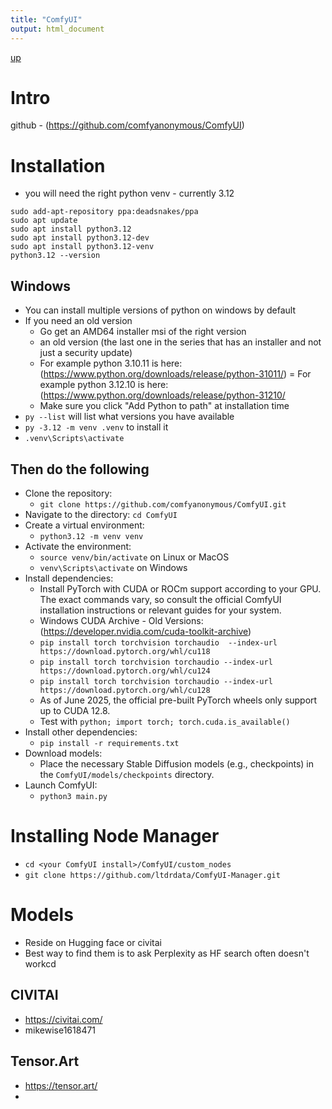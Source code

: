 ```yaml
---
title: "ComfyUI"
output: html_document
---
```

[up](https://mikewise2718.github.io/markdowndocs/)

# Intro
github - (https://github.com/comfyanonymous/ComfyUI)

# Installation

- you will need the right python venv - currently 3.12
```
sudo add-apt-repository ppa:deadsnakes/ppa
sudo apt update
sudo apt install python3.12
sudo apt install python3.12-dev
sudo apt install python3.12-venv
python3.12 --version
```
## Windows
- You can install multiple versions of python on windows by default
- If you need an old version
   - Go get an AMD64 installer msi of the right version
   - an old version (the last one in the series that has an installer and not just a security update)
   - For example python 3.10.11 is here: (https://www.python.org/downloads/release/python-31011/)
   = For example python 3.12.10 is here: (https://www.python.org/downloads/release/python-31210/
   - Make sure you click "Add Python to path" at installation time
- `py --list` will list what versions you have available
- `py -3.12 -m venv .venv` to install it
- `.venv\Scripts\activate`

## Then do the following
- Clone the repository:
  - `git clone https://github.com/comfyanonymous/ComfyUI.git`
- Navigate to the directory: `cd ComfyUI`
- Create a virtual environment:
  -  `python3.12 -m venv venv`
- Activate the environment:
  - `source venv/bin/activate` on Linux or MacOS
  - `venv\Scripts\activate` on Windows
- Install dependencies:
   - Install PyTorch with CUDA or ROCm support according to your GPU. The exact commands vary, so consult the official ComfyUI installation instructions or relevant guides for your system.
   - Windows CUDA Archive - Old Versions: (https://developer.nvidia.com/cuda-toolkit-archive)
   - `pip install torch torchvision torchaudio  --index-url https://download.pytorch.org/whl/cu118`
   - `pip install torch torchvision torchaudio --index-url https://download.pytorch.org/whl/cu124`
   - `pip install torch torchvision torchaudio --index-url https://download.pytorch.org/whl/cu128`
   - As of June 2025, the official pre-built PyTorch wheels only support up to CUDA 12.8.
   - Test with `python; import torch; torch.cuda.is_available()`
- Install other dependencies:
   - `pip install -r requirements.txt`
- Download models:
   - Place the necessary Stable Diffusion models (e.g., checkpoints) in the `ComfyUI/models/checkpoints` directory.
- Launch ComfyUI:
   -  `python3 main.py`


# Installing Node Manager
- `cd <your ComfyUI install>/ComfyUI/custom_nodes`
- `git clone https://github.com/ltdrdata/ComfyUI-Manager.git`

# Models
- Reside on Hugging face or civitai
- Best way to find them is to ask Perplexity as HF search often doesn't workcd

## CIVITAI
- https://civitai.com/
- mikewise1618471

## Tensor.Art
- https://tensor.art/
- 